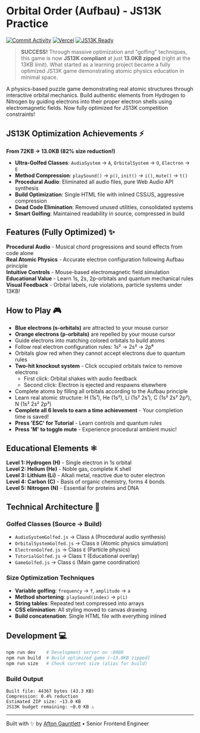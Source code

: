 # Orbital Order (Aufbau) - JS13K Practice

[![Commit Activity](https://img.shields.io/github/commit-activity/m/aftongauntlett/js13k-demo?logo=git)](https://github.com/aftongauntlett/js13k-demo/commits)
[![Vercel](https://img.shields.io/badge/deployed%20on-Vercel-black?logo=vercel)](https://js13k-demo.vercel.app)
[![JS13K Ready](https://img.shields.io/badge/JS13K-At%20Budget%20Limit-yellow?logo=webgl)](https://js13kgames.com/)

> **SUCCESS!** Through massive optimization and "golfing" techniques, this game is now **JS13K compliant** at just **13.0KB zipped** (right at the 13KB limit). What started as a learning project became a fully optimized JS13K game demonstrating atomic physics education in minimal space.

A physics-based puzzle game demonstrating real atomic structures through interactive orbital mechanics. Build authentic elements from Hydrogen to Nitrogen by guiding electrons into their proper electron shells using electromagnetic fields. Now fully optimized for JS13K competition constraints!

## JS13K Optimization Achievements ⚡

**From 72KB → 13.0KB (82% size reduction!)**

- **Ultra-Golfed Classes**: `AudioSystem` → `A`, `OrbitalSystem` → `O`, `Electron` → `E`
- **Method Compression**: `playSound()` → `p()`, `init()` → `i()`, `mute()` → `t()`
- **Procedural Audio**: Eliminated all audio files, pure Web Audio API synthesis
- **Build Optimization**: Single HTML file with inlined CSS/JS, aggressive compression
- **Dead Code Elimination**: Removed unused utilities, consolidated systems
- **Smart Golfing**: Maintained readability in source, compressed in build

## Features (Fully Optimized) ✨

**Procedural Audio** - Musical chord progressions and sound effects from code alone  
**Real Atomic Physics** - Accurate electron configuration following Aufbau principle  
**Intuitive Controls** - Mouse-based electromagnetic field simulation  
**Educational Value** - Learn 1s, 2s, 2p-orbitals and quantum mechanical rules  
**Visual Feedback** - Orbital labels, rule violations, particle systems under 13KB!

## How to Play 🎮

- **Blue electrons (s-orbitals)** are attracted to your mouse cursor
- **Orange electrons (p-orbitals)** are repelled by your mouse cursor
- Guide electrons into matching colored orbitals to build atoms
- Follow real electron configuration rules: 1s² → 2s² → 2p⁶
- Orbitals glow red when they cannot accept electrons due to quantum rules
- **Two-hit knockout system** - Click occupied orbitals twice to remove electrons
  - First click: Orbital shakes with audio feedback
  - Second click: Electron is ejected and respawns elsewhere
- Complete atoms by filling all orbitals according to the Aufbau principle
- Learn real atomic structure: H (1s¹), He (1s²), Li (1s² 2s¹), C (1s² 2s² 2p²), N (1s² 2s² 2p³)
- **Complete all 6 levels to earn a time achievement** - Your completion time is saved!
- **Press 'ESC' for Tutorial** - Learn controls and quantum rules
- **Press 'M' to toggle mute** - Experience procedural ambient music!

## Educational Elements ⚛️

**Level 1: Hydrogen (H)** - Single electron in 1s orbital  
**Level 2: Helium (He)** - Noble gas, complete K shell  
**Level 3: Lithium (Li)** - Alkali metal, reactive due to outer electron  
**Level 4: Carbon (C)** - Basis of organic chemistry, forms 4 bonds  
**Level 5: Nitrogen (N)** - Essential for proteins and DNA

## Technical Architecture 🔧

### Golfed Classes (Source → Build)

- `AudioSystemGolfed.js` → Class `A` (Procedural audio synthesis)
- `OrbitalSystemGolfed.js` → Class `O` (Atomic physics simulation)
- `ElectronGolfed.js` → Class `E` (Particle physics)
- `TutorialGolfed.js` → Class `T` (Educational overlay)
- `GameGolfed.js` → Class `G` (Main game coordination)

### Size Optimization Techniques

- **Variable golfing**: `frequency` → `f`, `amplitude` → `a`
- **Method shortening**: `playSound(index)` → `p(i)`
- **String tables**: Repeated text compressed into arrays
- **CSS elimination**: All styling moved to canvas drawing
- **Build concatenation**: Single HTML file with everything inlined

## Development 💻

```bash
npm run dev    # Development server on :8080
npm run build  # Build optimized game (~13.0KB zipped)
npm run size   # Check current size (alias for build)
```

### Build Output

```
Built file: 44367 bytes (43.3 KB)
Compression: 0.4% reduction
Estimated ZIP size: ~13.0 KB
JS13K budget remaining: ~0.0 KB ⚠️
```

---

Built with ✨ by [Afton Gauntlett](https://github.com/aftongauntlett) • Senior Frontend Engineer
